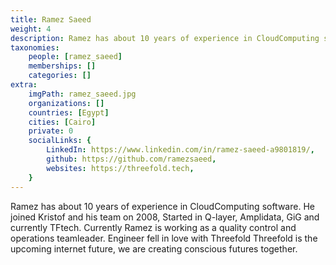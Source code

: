 ```yaml
---
title: Ramez Saeed
weight: 4
description: Ramez has about 10 years of experience in CloudComputing software.
taxonomies:
    people: [ramez_saeed]
    memberships: []
    categories: []
extra:
    imgPath: ramez_saeed.jpg
    organizations: []
    countries: [Egypt]
    cities: [Cairo]
    private: 0
    socialLinks: {
        LinkedIn: https://www.linkedin.com/in/ramez-saeed-a9801819/,
        github: https://github.com/ramezsaeed,
        websites: https://threefold.tech,
    }
---
```


Ramez has about 10 years of experience in CloudComputing software. He joined Kristof and his team on 2008, Started in Q-layer, Amplidata, GiG and currently TFtech. Currently Ramez is working as a quality control and operations teamleader. Engineer fell in love with Threefold Threefold is the upcoming internet future, we are creating conscious futures together.
